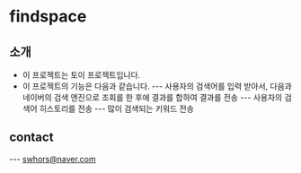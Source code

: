 # findspace

## 소개
- 이 프로젝트는 토이 프로젝트입니다.
- 이 프로젝트의 기능은 다음과 같습니다.
--- 사용자의 검색어를 입력 받아서, 다음과 네이버의 검색 엔진으로 조회를 한 후에 결과를 합하여 결과를 전송
--- 사용자의 검색어 히스토리를 전송
--- 많이 검색되는 키워드 전송

## contact
--- swhors@naver.com
